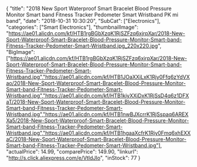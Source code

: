 {
	"title": "2018 New Sport Waterproof Smart Bracelet Blood Pressure Monitor Smart band Fitness Tracker Pedometer Smart Wristband PK mi band",
	"date": "2018-10-31 10:30:20",
	"SubCat": ["Electronics"],
	"categories": ["Smart Electronics"],
	"thumbnailImage": "https://ae01.alicdn.com/kf/HTB1rgBGbXzqK1RjSZFzq6xjrpXar/2018-New-Sport-Waterproof-Smart-Bracelet-Blood-Pressure-Monitor-Smart-band-Fitness-Tracker-Pedometer-Smart-Wristband.jpg_220x220.jpg",
	"BigImage": ["https://ae01.alicdn.com/kf/HTB1rgBGbXzqK1RjSZFzq6xjrpXar/2018-New-Sport-Waterproof-Smart-Bracelet-Blood-Pressure-Monitor-Smart-band-Fitness-Tracker-Pedometer-Smart-Wristband.jpg","https://ae01.alicdn.com/kf/HTB1JOaXXiLxK1Rjy0Ffq6zYdVXao/2018-New-Sport-Waterproof-Smart-Bracelet-Blood-Pressure-Monitor-Smart-band-Fitness-Tracker-Pedometer-Smart-Wristband.jpg","https://ae01.alicdn.com/kf/HTB1kiyXXiDxK1RjSsD4q6z1DFXaT/2018-New-Sport-Waterproof-Smart-Bracelet-Blood-Pressure-Monitor-Smart-band-Fitness-Tracker-Pedometer-Smart-Wristband.jpg","https://ae01.alicdn.com/kf/HTB1nwBJXcrrK1RjSspaq6AREXXa5/2018-New-Sport-Waterproof-Smart-Bracelet-Blood-Pressure-Monitor-Smart-band-Fitness-Tracker-Pedometer-Smart-Wristband.jpg","https://ae01.alicdn.com/kf/HTB1hgaaXcfrK1Rjy0Fmq6xhEXXaC/2018-New-Sport-Waterproof-Smart-Bracelet-Blood-Pressure-Monitor-Smart-band-Fitness-Tracker-Pedometer-Smart-Wristband.jpg"],
	"actualPrice": 14.99,
	"comparePrice": 149.90,
	"linkurl": "http://s.click.aliexpress.com/e/VtIdJIo",
	"inStock": 77
}
